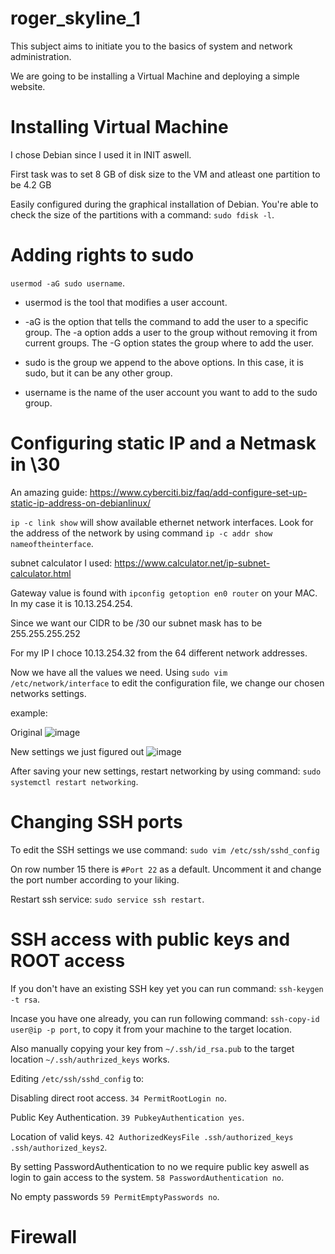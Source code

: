 # roger_skyline_1


This subject aims to initiate you to the basics of system and network administration.

We are going to be installing a Virtual Machine and deploying a simple website.

# Installing Virtual Machine
  
  I chose Debian since I used it in INIT aswell.
  
  First task was to set 8 GB of disk size to the VM and atleast one partition to be 4.2 GB
  
  Easily configured during the graphical installation of Debian.
  You're able to check the size of the partitions with a command: `sudo fdisk -l`.
 
# Adding rights to sudo

   `usermod -aG sudo username`.
  
   - usermod is the tool that modifies a user account.
  
   - -aG is the option that tells the command to add the user to a specific group. 
   The -a option adds a user to the group without removing it from current groups. 
   The -G option states the group where to add the user.
  
   - sudo is the group we append to the above options. In this case, it is sudo, but it can be any other group.
  
   - username is the name of the user account you want to add to the sudo group.

# Configuring static IP and a Netmask in \30
  
  An amazing guide: https://www.cyberciti.biz/faq/add-configure-set-up-static-ip-address-on-debianlinux/
  
  `ip -c link show` will show available ethernet network interfaces.
  Look for the address of the network by using command `ip -c addr show nameoftheinterface`.
  
  subnet calculator I used: https://www.calculator.net/ip-subnet-calculator.html
  
  Gateway value is found with `ipconfig getoption en0 router` on your MAC.
  In my case it is 10.13.254.254.
  
  Since we want our CIDR to be /30 our subnet mask has to be 255.255.255.252
  
  For my IP I choce 10.13.254.32 from the 64 different network addresses.
  
  Now we have all the values we need. Using `sudo vim /etc/network/interface` to edit the configuration file, 
  we change our chosen networks settings.

  example:
  
  Original 
  ![image](https://user-images.githubusercontent.com/79833061/171382187-f7d31b32-94f0-49f8-88b0-5487abf3b7ba.png)

  
  New settings we just figured out
  ![image](https://user-images.githubusercontent.com/79833061/171382140-377f25f5-3fc8-4461-93ec-dc76bd1aed3e.png)
  
  After saving your new settings, restart networking by using command: `sudo systemctl restart networking`.
  
# Changing SSH ports

To edit the SSH settings we use command: `sudo vim /etc/ssh/sshd_config`

On row number 15 there is `#Port 22` as a default.
Uncomment it and change the port number according to your liking.

Restart ssh service: `sudo service ssh restart`.

# SSH access with public keys and ROOT access

  If you don't have an existing SSH key yet you can run command: `ssh-keygen -t rsa`.

  Incase you have one already, you can run following command: `ssh-copy-id user@ip -p port`,
  to copy it from your machine to the target location.
  
  Also manually copying your key from `~/.ssh/id_rsa.pub` to the target location `~/.ssh/authrized_keys` works.

  Editing `/etc/ssh/sshd_config` to:
  
  Disabling direct root access.
  `34 PermitRootLogin no`.
  
  Public Key Authentication.
  `39 PubkeyAuthentication yes`.
  
  Location of valid keys.
  `42 AuthorizedKeysFile .ssh/authorized_keys .ssh/authorized_keys2`.
  
  By setting PasswordAuthentication to no we require public key aswell as login to gain access to the system.
  `58 PasswordAuthentication no`.
  
  No empty passwords
  `59 PermitEmptyPasswords no`.
  
  # Firewall
